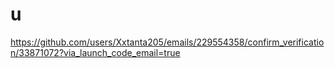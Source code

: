 # u
https://github.com/users/Xxtanta205/emails/229554358/confirm_verification/33871072?via_launch_code_email=true
